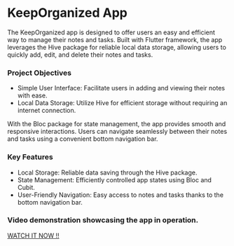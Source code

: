  # KeepOrganized App
 
The KeepOrganized app is designed to offer users an easy and efficient way to manage their notes and tasks. Built with Flutter framework, the app leverages the Hive package for reliable local data storage, allowing users to quickly add, edit, and delete their notes and tasks.

 ### Project Objectives
- Simple User Interface: Facilitate users in adding and viewing their notes with ease.
- Local Data Storage: Utilize Hive for efficient storage without requiring an internet connection.

With the Bloc package for state management, the app provides smooth and responsive interactions. Users can navigate seamlessly between their notes and tasks using a convenient bottom navigation bar.

### Key Features
- Local Storage: Reliable data saving through the Hive package.
- State Management: Efficiently controlled app states using Bloc and Cubit.
- User-Friendly Navigation: Easy access to notes and tasks thanks to the bottom navigation bar.

### Video demonstration showcasing the app in operation.
[WATCH IT NOW !!](https://youtu.be/0wDgU9Rh_Fs?si=BqfYOzVCrOoAt6tx)
 
